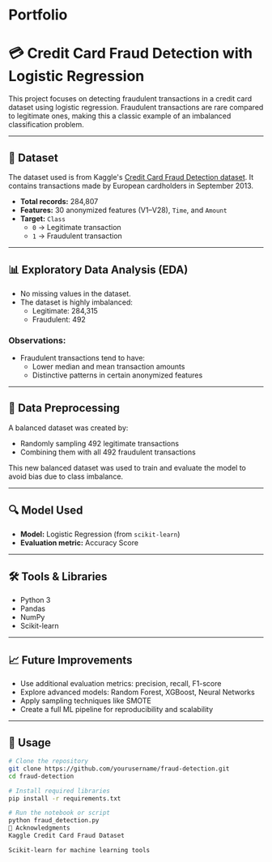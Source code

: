 # Portfolio

# 💳 Credit Card Fraud Detection with Logistic Regression

This project focuses on detecting fraudulent transactions in a credit card dataset using logistic regression. Fraudulent transactions are rare compared to legitimate ones, making this a classic example of an imbalanced classification problem.

---

## 📂 Dataset

The dataset used is from Kaggle's [Credit Card Fraud Detection dataset](https://www.kaggle.com/datasets/mlg-ulb/creditcardfraud). It contains transactions made by European cardholders in September 2013.

- **Total records:** 284,807  
- **Features:** 30 anonymized features (V1–V28), `Time`, and `Amount`  
- **Target:** `Class`  
  - `0` → Legitimate transaction  
  - `1` → Fraudulent transaction  

---

## 📊 Exploratory Data Analysis (EDA)

- No missing values in the dataset.
- The dataset is highly imbalanced:
  - Legitimate: 284,315  
  - Fraudulent: 492  

### Observations:
- Fraudulent transactions tend to have:
  - Lower median and mean transaction amounts  
  - Distinctive patterns in certain anonymized features

---

## 🧪 Data Preprocessing

A balanced dataset was created by:

- Randomly sampling 492 legitimate transactions  
- Combining them with all 492 fraudulent transactions  

This new balanced dataset was used to train and evaluate the model to avoid bias due to class imbalance.

---

## 🔍 Model Used

- **Model:** Logistic Regression (from `scikit-learn`)  
- **Evaluation metric:** Accuracy Score  

---

## 🛠️ Tools & Libraries

- Python 3  
- Pandas  
- NumPy  
- Scikit-learn  

---

## 📈 Future Improvements

- Use additional evaluation metrics: precision, recall, F1-score  
- Explore advanced models: Random Forest, XGBoost, Neural Networks  
- Apply sampling techniques like SMOTE  
- Create a full ML pipeline for reproducibility and scalability  

---

## 📁 Usage

```bash
# Clone the repository
git clone https://github.com/yourusername/fraud-detection.git
cd fraud-detection

# Install required libraries
pip install -r requirements.txt

# Run the notebook or script
python fraud_detection.py
🙌 Acknowledgments
Kaggle Credit Card Fraud Dataset

Scikit-learn for machine learning tools
